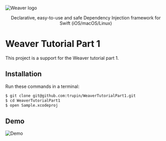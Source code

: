 ![Weaver logo](https://github.com/scribd/Weaver/blob/master/weaver.png)
<p align="center">Declarative, easy-to-use and safe Dependency Injection framework for Swift (iOS/macOS/Linux)</p>

# Weaver Tutorial Part 1

This project is a support for the Weaver tutorial part 1.

## Installation

Run these commands in a terminal:

```bash
$ git clone git@github.com:trupin/WeaverTutorialPart1.git
$ cd WeaverTutorialPart1
$ open Sample.xcodeproj
```

## Demo

![Demo](demo.gif)
